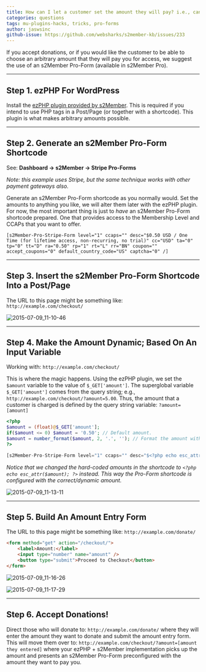 ```yaml
---
title: How can I let a customer set the amount they will pay? i.e., can I accept donations?
categories: questions
tags: mu-plugins-hacks, tricks, pro-forms
author: jaswsinc
github-issue: https://github.com/websharks/s2member-kb/issues/233
---
```


If you accept donations, or if you would like the customer to be able to choose an arbitrary amount that they will pay you for access, we suggest the use of an s2Member Pro-Form (available in s2Member Pro).

---

## Step 1. ezPHP For WordPress

Install the [ezPHP plugin provided by s2Member](http://s2member.com/kb-article/ezphp-for-wordpress/). This is required if you intend to use PHP tags in a Post/Page (or together with a shortcode). This plugin is what makes arbitrary amounts possible.

---

## Step 2. Generate an s2Member Pro-Form Shortcode

See: **Dashboard → s2Member → Stripe Pro-Forms**

_Note: this example uses Stripe, but the same technique works with other payment gateways also._

Generate an s2Member Pro-Form shortcode as you normally would. Set the amounts to anything you like, we will alter them later with the ezPHP plugin. For now, the most important thing is just to _have_ an s2Member Pro-Form shortcode prepared. One that provides access to the Membership Level and CCAPs that you want to offer.

```wpsc
[s2Member-Pro-Stripe-Form level="1" ccaps="" desc="$0.50 USD / One Time (for lifetime access, non-recurring, no trial)" cc="USD" ta="0" tp="0" tt="D" ra="0.50" rp="1" rt="L" rr="BN" coupon="" accept_coupons="0" default_country_code="US" captcha="0" /]
```

---

## Step 3. Insert the s2Member Pro-Form Shortcode Into a Post/Page

The URL to this page might be something like:
`http://example.com/checkout/`

![2015-07-09_11-10-46](https://cloud.githubusercontent.com/assets/1563559/8604468/2fe7089e-262b-11e5-8685-ad46abc0d94b.png)

---

## Step 4. Make the Amount Dynamic; Based On An Input Variable

Working with: `http://example.com/checkout/`

This is where the magic happens. Using the ezPHP plugin, we set the `$amount` variable to the value of `$_GET['amount']`. The superglobal variable `$_GET['amount']` comes from the query string; e.g., `http://example.com/checkout/?amount=5.00`. Thus, the amount that a customer is charged is defined by the query string variable: `?amount=[amount]`

```php
<?php
$amount = (float)@$_GET['amount'];
if($amount <= 0) $amount = '0.50'; // Default amount.
$amount = number_format($amount, 2, '.', ''); // Format the amount with two decimal points.
?>

[s2Member-Pro-Stripe-Form level="1" ccaps="" desc="$<?php echo esc_attr($amount); ?> USD / One Time (for lifetime access, non-recurring, no trial)" cc="USD" ta="0" tp="0" tt="D" ra="<?php echo esc_attr($amount); ?>" rp="1" rt="L" rr="BN" coupon="" accept_coupons="0" default_country_code="US" captcha="0" /]
```

_Notice that we changed the hard-coded amounts in the shortcode to `<?php echo esc_attr($amount); ?>` instead. This way the Pro-Form shortcode is configured with the correct/dynamic amount._

![2015-07-09_11-13-11](https://cloud.githubusercontent.com/assets/1563559/8604513/86418c96-262b-11e5-9eef-96c61ff7f3fa.png)

---

## Step 5. Build An Amount Entry Form

The URL to this page might be something like:
`http://example.com/donate/`

```html
<form method="get" action="/checkout/">
    <label>Amount:</label>
    <input type="number" name="amount" />
    <button type="submit">Proceed to Checkout</button>
</form>
```

![2015-07-09_11-16-26](https://cloud.githubusercontent.com/assets/1563559/8604569/fb015412-262b-11e5-83a4-588246f057ad.png)

![2015-07-09_11-17-29](https://cloud.githubusercontent.com/assets/1563559/8604597/1fe33eb2-262c-11e5-97fe-d65f3b44f6b5.png)

---

## Step 6. Accept Donations!

Direct those who will donate to: `http://example.com/donate/` where they will enter the amount they want to donate and submit the amount entry form. This will move them over to: `http://example.com/checkout/?amount=[amount they entered]` where your ezPHP + s2Member implementation picks up the amount and presents an s2Member Pro-Form preconfigured with the amount they want to pay you.
